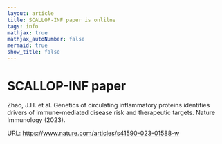 ```yaml
---
layout: article
title: SCALLOP-INF paper is onlilne
tags: info
mathjax: true
mathjax_autoNumber: false
mermaid: true
show_title: false
---
```


# SCALLOP-INF paper

Zhao, J.H. et al. Genetics of circulating inflammatory proteins identifies drivers of immune-mediated disease risk and therapeutic targets. Nature Immunology (2023).

URL: <https://www.nature.com/articles/s41590-023-01588-w>
